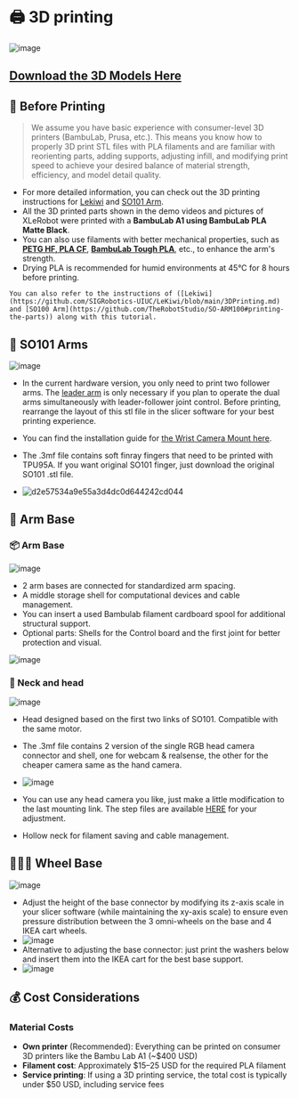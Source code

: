 # 🖨️ 3D printing


![image](https://github.com/user-attachments/assets/293de41b-8f79-49eb-af0a-822879e9b5a0)

## [Download the 3D Models Here](https://github.com/Vector-Wangel/XLeRobot/tree/main/hardware)

## 🤔 Before Printing 

> We assume you have basic experience with consumer-level 3D printers (BambuLab, Prusa, etc.). This means you know how to properly 3D print STL files with PLA filaments and are familiar with reorienting parts, adding supports, adjusting infill, and modifying print speed to achieve your desired balance of material strength, efficiency, and model detail quality.
> 
- For more detailed information, you can check out the 3D printing instructions for [Lekiwi](https://github.com/SIGRobotics-UIUC/LeKiwi/blob/main/3DPrinting.md) and [SO101 Arm](https://github.com/TheRobotStudio/SO-ARM100#printing-the-parts).
- All the 3D printed parts shown in the demo videos and pictures of XLeRobot were printed with a **BambuLab A1 using BambuLab PLA Matte Black**.
- You can also use filaments with better mechanical properties, such as [**PETG HF, PLA CF**](https://us.store.bambulab.com/products/pla-cf), [**BambuLab Tough PLA**](https://us.store.bambulab.com/products/pla-tough-upgrade), etc., to enhance the arm's strength.
- Drying PLA is recommended for humid environments at 45°C for 8 hours before printing.


```{note}
You can also refer to the instructions of ([Lekiwi](https://github.com/SIGRobotics-UIUC/LeKiwi/blob/main/3DPrinting.md) and [SO100 Arm](https://github.com/TheRobotStudio/SO-ARM100#printing-the-parts)) along with this tutorial.
```

## 🖖 SO101 Arms

![image](https://github.com/user-attachments/assets/23e253d0-2049-4b72-ac40-394c70b16849)


- In the current hardware version, you only need to print two follower arms. The [leader arm](https://github.com/TheRobotStudio/SO-ARM100/tree/main?tab=readme-ov-file#printing-the-parts) is only necessary if you plan to operate the dual arms simultaneously with leader-follower joint control. Before printing, rearrange the layout of this stl file in the slicer software for your best printing experience.
- You can find the installation guide for [the Wrist Camera Mount here](https://github.com/TheRobotStudio/SO-ARM100/tree/main/Optional/SO101_Wrist_Cam_Hex-Nut_Mount_32x32_UVC_Module).

- The .3mf file contains soft finray fingers that need to be printed with TPU95A. If you want original SO101 finger, just download the original SO101 .stl file.
- ![d2e57534a9e55a3d4dc0d644242cd044](https://github.com/user-attachments/assets/8d095541-d98f-4af8-a43c-028baae0d375)

## 🦾 Arm Base

### 📦 Arm Base

![image](https://github.com/user-attachments/assets/33e77b51-c070-4fbf-8487-30af3721f239)

- 2 arm bases are connected for standardized arm spacing.
- A middle storage shell for computational devices and cable management.
- You can insert a used Bambulab filament cardboard spool for additional structural support.
- Optional parts: Shells for the Control board and the first joint for better protection and visual.

![image](https://github.com/user-attachments/assets/91491f62-a466-4421-ac9b-db3492849a89)




### 🐼 Neck and head

![image](https://github.com/user-attachments/assets/8c73ae22-e5eb-4488-b20c-54b0ce25c9c1)

- Head designed based on the first two links of SO101. Compatible with the same motor.
- The .3mf file contains 2 version of the single RGB head camera connector and shell, one for webcam & realsense, the other for the cheaper camera same as the hand camera. 

- ![image](https://github.com/user-attachments/assets/73f357b1-dc40-437a-9cc6-d4a4dc2f5435)
- You can use any head camera you like, just make a little modification to the last mounting link. The step files are available [HERE](https://github.com/Vector-Wangel/XLeRobot/tree/main/hardware/step) for your adjustment. 
- Hollow neck for filament saving and cable management.


## 🧑‍🦼‍➡️ Wheel Base

![image](https://github.com/user-attachments/assets/c51bcbb2-8a97-4066-8876-31f11537fff4)

- Adjust the height of the base connector by modifying its z-axis scale in your slicer software (while maintaining the xy-axis scale) to ensure even pressure distribution between the 3 omni-wheels on the base and 4 IKEA cart wheels.
- ![image](https://github.com/user-attachments/assets/eff69573-badc-46b2-b66f-c28174090598)
- Alternative to adjusting the base connector: just print the washers below and insert them into the IKEA cart for the best base support.
- ![image](https://github.com/user-attachments/assets/e603a529-0690-4ce0-8d3b-381af0c86155)






## 💰 Cost Considerations

### Material Costs

* **Own printer** (Recommended): Everything can be printed on consumer 3D printers like the Bambu Lab A1 (~$400 USD)
* **Filament cost**: Approximately $15–25 USD for the required PLA filament
* **Service printing**: If using a 3D printing service, the total cost is typically under $50 USD, including service fees


